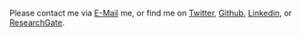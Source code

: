 Please contact me via [E-Mail](http://www.google.com/recaptcha/mailhide/d?k=01tE3fdtc5PWagBP5AN3hInQ==&c=1YjiecfUTeq36sfpBz22wA==) me, or find me on [Twitter](https://twitter.com/saeedghsh), [Github](https://github.com/saeedghsh), [Linkedin](https://www.linkedin.com/in/saeedghsh), or [ResearchGate](https://www.researchgate.net/profile/Saeed_Gholami_Shahbandi).

<script type="application/ld+json">
{ "@context" : "http://schema.org",
  "@type" : "Person",
  "name" : "Saeed Gholami Shahbandi",
  "url" : "https://saeed.im",
  "sameAs" : [ "https://twitter.com/saeedghsh", "https://github.com/saeedghsh", "https://www.linkedin.com/in/saeedghsh"]
}
</script>
